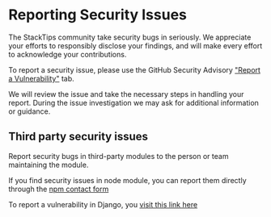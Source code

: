 # Reporting Security Issues

The StackTips community take security bugs in seriously. We appreciate your efforts to responsibly disclose your findings, and will make every effort to acknowledge your contributions.

To report a security issue, please use the GitHub Security Advisory ["Report a Vulnerability"](https://github.com/StackTipsLab/bloggy/security/advisories/new) tab.

We will review the issue and take the necessary steps in handling your report. During the issue investigation we may ask for additional information or guidance.

## Third party security issues
Report security bugs in third-party modules to the person or team maintaining the module. 


If you find security issues in node module, you can report them directly through the [npm contact form](https://www.npmjs.com/support)

To report a vulnerability in Django, you [visit this link here](https://docs.djangoproject.com/en/dev/internals/security/#reporting-security-issues)